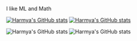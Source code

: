 I like ML and Math

[![Harmya's GitHub stats](https://github-readme-stats.vercel.app/api?username=harmya&show_icons=true&theme=github_dark#gh-dark-mode-only)](https://github.com/anuraghazra/github-readme-stats#gh-dark-mode-only)
[![Harmya's GitHub stats](https://github-readme-stats.vercel.app/api?username=harmya&show_icons=true&theme=github_light#gh-light-mode-only)](https://github.com/anuraghazra/github-readme-stats#gh-light-mode-only)

![Harmya's GitHub stats](https://github-readme-stats.vercel.app/api/top-langs/?username=harmya&hide=Jupyter%20Notebook&size_weight=0.8&count_weight=0.2&theme=github_dark#gh-dark-mode-only)
![Harmya's GitHub stats](https://github-readme-stats.vercel.app/api/top-langs/?username=harmya&hide=Jupyter%20Notebook&size_weight=0.8&count_weight=0.2&theme=github_light#gh-light-mode-only)
